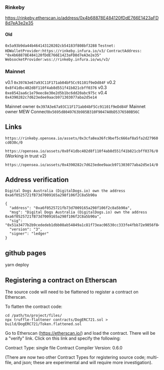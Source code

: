 ### Rinkeby


https://rinkeby.etherscan.io/address/0x4b68878E484120fDdE766E1423aFD8d7eA3e2e35


#### Old
`0x5a93b9da44b464143120202cb54183f808bf3288`
`Testnet:`
  `HDWalletProvider:https://rinkeby.infura.io/v3/`
  `ContractAddress: "0x4b68878E484120fDdE766E1423aFD8d7eA3e2e35"`
  `WebsocketProvider:wss://rinkeby.infura.io/ws/v3/`

### Mainnet 
v0.1 `0x397A3e67a93C11F171ab04bF5Cc91101f9eDd84F`
v0.2 `0x8f41dbc402d8f110f4ab8d551f41b821cbff0376`
v0.3 `0xe8542aa6c1e79eec8e30e2d5b1bc6dd20abc975c`
v0.4 `0x4390282c7d623edee9aacb971303077aba2d5e14`

Mainnet owner `0x397A3e67a93C11F171ab04bF5Cc91101f9eDd84F`
Mainnet owner MEW Connect`0x5695d8049763b985B310F9047A0bD5376580B56C`

## Links

`https://rinkeby.opensea.io/assets/0x3cfa8ea36fc9bef5c666af8a5fa2d27960cd030c/0`

`https://opensea.io/assets/0x8f41dbc402d8f110f4ab8d551f41b821cbff0376/0` (Working in trust v2)

`https://opensea.io/assets/0x4390282c7d623edee9aacb971303077aba2d5e14/0`

## Address verification

```
Digital Dogs Australia (DigitalDogs.io) own the address 0xa6f0525721fB73d7009165a298f106f2C8a5b90a 
```

```
{
  "address": "0xa6f0525721fb73d7009165a298f106f2c8a5b90a",
  "msg": "Digital Dogs Australia (DigitalDogs.io) own the address 0xa6f0525721fB73d7009165a298f106f2C8a5b90a",
  "sig": "0x51a3477b2b9cededeb1dbb08ab54849a1c81f73eac06530cc333fe4fbb72e9056f84aae9c04956e79aa99ec569e142e37e6158acf44b0a0b54d27ac3ac5149b41c",
  "version": "3",
  "signer": "ledger"
}
```

## github pages
yarn deploy 

## Registering a contract on Etherscan

The source code will need to be flattened to register a contract on Etherscan.

To flatten the contract code:

```
cd /path/to/project/files/
npx truffle-flattener contracts/DogERC721.sol > build/DogERC721/Token.flattened.sol

```

Go to Etherscan (https://etherscan.io/) and load the contract. There will be a
"verify" link. Click on this link and specify the following:

Contract Type: single file
Contract Compiler Version: 0.6.0

(There are now two other Contract Types for registering source code; multi-file, and json; these are experimental and will require more investigation).